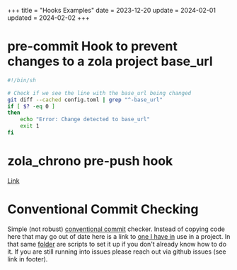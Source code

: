 +++
title = "Hooks Examples"
date = 2023-12-20
update = 2024-02-01
updated = 2024-02-02
+++

# pre-commit Hook to prevent changes to a zola project base_url

```bash
#!/bin/sh

# Check if we see the line with the base_url being changed
git diff --cached config.toml | grep "^-base_url"
if [ $? -eq 0 ]
then
    echo "Error: Change detected to base_url"
    exit 1
fi
```

# zola_chrono pre-push hook

[Link](@/misc/documentation_update.md#setting-up-a-pre-push-hook)

# Conventional Commit Checking

Simple (not robust) [conventional commit](https://www.conventionalcommits.org/en/v1.0.0/#summary) checker.
Instead of copying code here that may go out of date here is a link to [one I have in](https://github.com/rust-practice/cargo-leet/blob/develop/scripts/commit-msg) use in a project.
In that same [folder](https://github.com/rust-practice/cargo-leet/tree/develop/scripts) are scripts to set it up if you don't already know how to do it.
If you are still running into issues please reach out via github issues (see link in footer).
